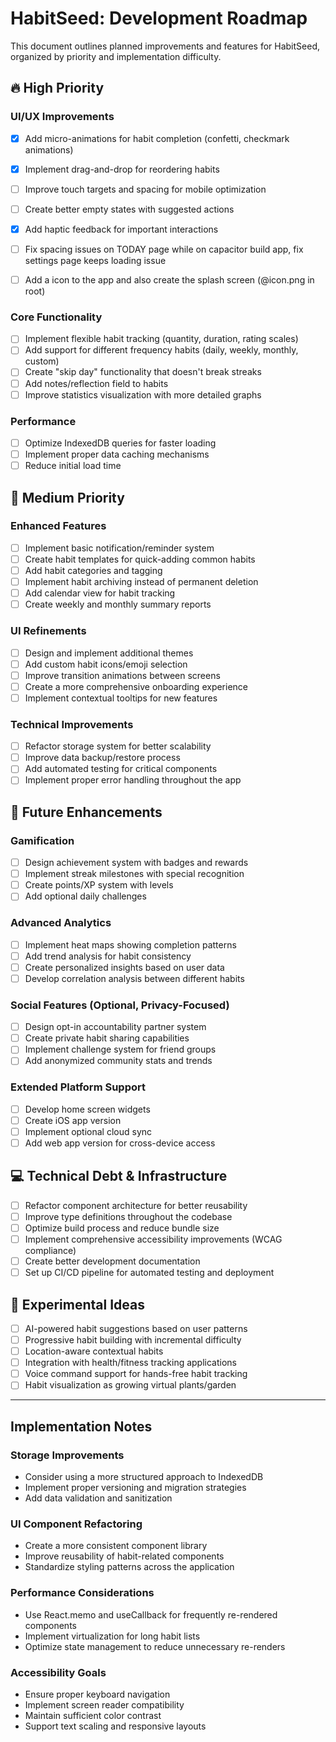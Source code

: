 # HabitSeed: Development Roadmap

This document outlines planned improvements and features for HabitSeed, organized by priority and implementation difficulty.

## 🔥 High Priority

### UI/UX Improvements
- [x] Add micro-animations for habit completion (confetti, checkmark animations)
- [x] Implement drag-and-drop for reordering habits
- [ ] Improve touch targets and spacing for mobile optimization
- [ ] Create better empty states with suggested actions
- [x] Add haptic feedback for important interactions
- [ ] Fix spacing issues on TODAY page while on capacitor build app, fix settings page keeps loading issue
- [ ] Add a icon to the app and also create the splash screen (@icon.png in root)


### Core Functionality
- [ ] Implement flexible habit tracking (quantity, duration, rating scales)
- [ ] Add support for different frequency habits (daily, weekly, monthly, custom)
- [ ] Create "skip day" functionality that doesn't break streaks
- [ ] Add notes/reflection field to habits
- [ ] Improve statistics visualization with more detailed graphs

### Performance
- [ ] Optimize IndexedDB queries for faster loading
- [ ] Implement proper data caching mechanisms
- [ ] Reduce initial load time

## 🌱 Medium Priority

### Enhanced Features
- [ ] Implement basic notification/reminder system
- [ ] Create habit templates for quick-adding common habits
- [ ] Add habit categories and tagging
- [ ] Implement habit archiving instead of permanent deletion
- [ ] Add calendar view for habit tracking
- [ ] Create weekly and monthly summary reports

### UI Refinements
- [ ] Design and implement additional themes
- [ ] Add custom habit icons/emoji selection
- [ ] Improve transition animations between screens
- [ ] Create a more comprehensive onboarding experience
- [ ] Implement contextual tooltips for new features

### Technical Improvements
- [ ] Refactor storage system for better scalability
- [ ] Improve data backup/restore process
- [ ] Add automated testing for critical components
- [ ] Implement proper error handling throughout the app

## 🚀 Future Enhancements

### Gamification
- [ ] Design achievement system with badges and rewards
- [ ] Implement streak milestones with special recognition
- [ ] Create points/XP system with levels
- [ ] Add optional daily challenges

### Advanced Analytics
- [ ] Implement heat maps showing completion patterns
- [ ] Add trend analysis for habit consistency
- [ ] Create personalized insights based on user data
- [ ] Develop correlation analysis between different habits

### Social Features (Optional, Privacy-Focused)
- [ ] Design opt-in accountability partner system
- [ ] Create private habit sharing capabilities
- [ ] Implement challenge system for friend groups
- [ ] Add anonymized community stats and trends

### Extended Platform Support
- [ ] Develop home screen widgets
- [ ] Create iOS app version
- [ ] Implement optional cloud sync
- [ ] Add web app version for cross-device access

## 💻 Technical Debt & Infrastructure

- [ ] Refactor component architecture for better reusability
- [ ] Improve type definitions throughout the codebase
- [ ] Optimize build process and reduce bundle size
- [ ] Implement comprehensive accessibility improvements (WCAG compliance)
- [ ] Create better development documentation
- [ ] Set up CI/CD pipeline for automated testing and deployment

## 🧪 Experimental Ideas

- [ ] AI-powered habit suggestions based on user patterns
- [ ] Progressive habit building with incremental difficulty
- [ ] Location-aware contextual habits
- [ ] Integration with health/fitness tracking applications
- [ ] Voice command support for hands-free habit tracking
- [ ] Habit visualization as growing virtual plants/garden

---

## Implementation Notes

### Storage Improvements
- Consider using a more structured approach to IndexedDB
- Implement proper versioning and migration strategies
- Add data validation and sanitization

### UI Component Refactoring
- Create a more consistent component library
- Improve reusability of habit-related components
- Standardize styling patterns across the application

### Performance Considerations
- Use React.memo and useCallback for frequently re-rendered components
- Implement virtualization for long habit lists
- Optimize state management to reduce unnecessary re-renders

### Accessibility Goals
- Ensure proper keyboard navigation
- Implement screen reader compatibility
- Maintain sufficient color contrast
- Support text scaling and responsive layouts 